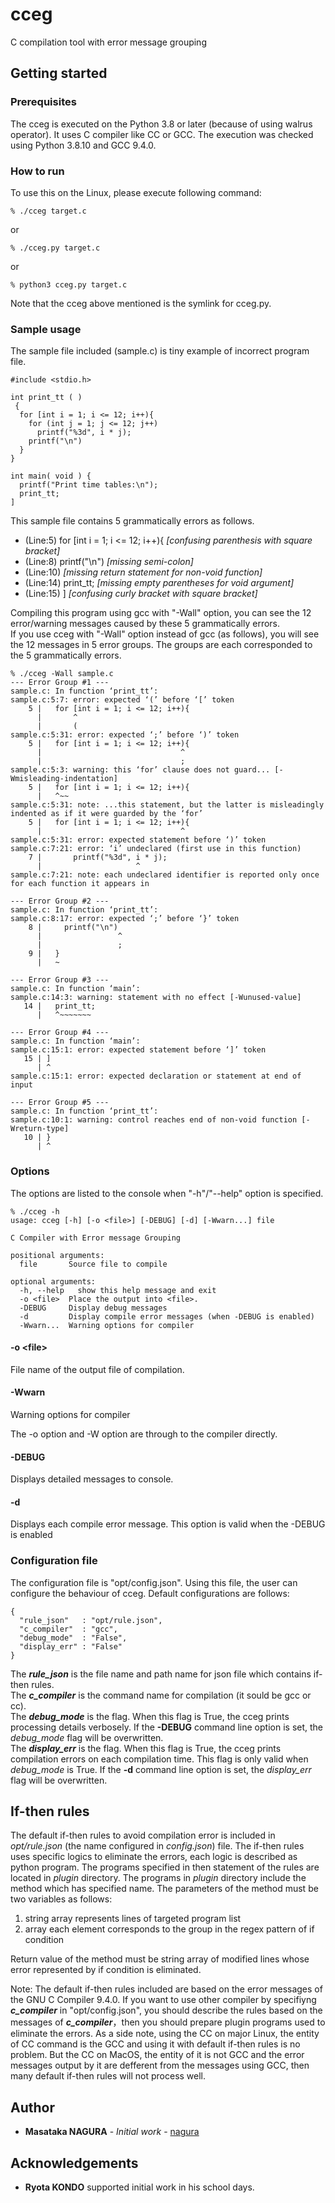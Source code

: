 # cceg
C compilation tool with error message grouping

## Getting started
### Prerequisites
The cceg is executed on the Python 3.8 or later (because of using walrus operator). It uses C compiler like CC or GCC. The execution was checked using Python 3.8.10 and GCC 9.4.0.

### How to run
To use this on the Linux, please execute following command:

```
% ./cceg target.c
```
or

```
% ./cceg.py target.c
```
or

```
% python3 cceg.py target.c
```
Note that the cceg above mentioned is the symlink for cceg.py.

### Sample usage
The sample file included (sample.c) is tiny example of incorrect program file. 

```{r, attr.source='.numberLines'}
#include <stdio.h>

int print_tt ( )
 {
  for [int i = 1; i <= 12; i++){
    for (int j = 1; j <= 12; j++)
      printf("%3d", i * j);
    printf("\n")
  }
}

int main( void ) {
  printf("Print time tables:\n");
  print_tt;
]
```


This sample file contains 5 grammatically errors as follows.  
- (Line:5) for [int i = 1; i <= 12; i++){ *[confusing parenthesis with square bracket]*
- (Line:8) printf("\n")  *[missing semi-colon]*
- (Line:10) *[missing return statement for non-void function]*
- (Line:14)  print_tt; *[missing empty parentheses for void argument]*
- (Line:15) ] *[confusing curly bracket with square bracket]*

Compiling this program using gcc with "-Wall" option, you can see the 12 error/warning messages caused by these 5  grammatically errors.  
If you use cceg with "-Wall" option instead of gcc (as follows), you will see the 12 messages in 5 error groups. The groups are each corresponded to the 5 grammatically errors.

```
% ./cceg -Wall sample.c
--- Error Group #1 ---
sample.c: In function ‘print_tt’:
sample.c:5:7: error: expected ‘(’ before ‘[’ token
    5 |   for [int i = 1; i <= 12; i++){
      |       ^
      |       (
sample.c:5:31: error: expected ‘;’ before ‘)’ token
    5 |   for [int i = 1; i <= 12; i++){
      |                               ^
      |                               ;
sample.c:5:3: warning: this ‘for’ clause does not guard... [-Wmisleading-indentation]
    5 |   for [int i = 1; i <= 12; i++){
      |   ^~~
sample.c:5:31: note: ...this statement, but the latter is misleadingly indented as if it were guarded by the ‘for’
    5 |   for [int i = 1; i <= 12; i++){
      |                               ^
sample.c:5:31: error: expected statement before ‘)’ token
sample.c:7:21: error: ‘i’ undeclared (first use in this function)
    7 |       printf("%3d", i * j);
      |                     ^
sample.c:7:21: note: each undeclared identifier is reported only once for each function it appears in

--- Error Group #2 ---
sample.c: In function ‘print_tt’:
sample.c:8:17: error: expected ‘;’ before ‘}’ token
    8 |     printf("\n")
      |                 ^
      |                 ;
    9 |   }
      |   ~

--- Error Group #3 ---
sample.c: In function ‘main’:
sample.c:14:3: warning: statement with no effect [-Wunused-value]
   14 |   print_tt;
      |   ^~~~~~~~

--- Error Group #4 ---
sample.c: In function ‘main’:
sample.c:15:1: error: expected statement before ‘]’ token
   15 | ]
      | ^
sample.c:15:1: error: expected declaration or statement at end of input

--- Error Group #5 ---
sample.c: In function ‘print_tt’:
sample.c:10:1: warning: control reaches end of non-void function [-Wreturn-type]
   10 | }
      | ^
```


### Options
The options are listed to the console when "-h"/"--help" option is specified.

```
% ./cceg -h
usage: cceg [-h] [-o <file>] [-DEBUG] [-d] [-Wwarn...] file

C Compiler with Error message Grouping

positional arguments:
  file       Source file to compile

optional arguments:
  -h, --help   show this help message and exit
  -o <file>  Place the output into <file>.
  -DEBUG     Display debug messages
  -d         Display compile error messages (when -DEBUG is enabled)
  -Wwarn...  Warning options for compiler
```

#### -o \<file\>
File name of the output file of compilation.

#### -Wwarn
Warning options for compiler

The -o option and -W option are through to the compiler directly.

#### -DEBUG
Displays detailed messages to console.

#### -d
Displays each compile error message. This option is valid when the -DEBUG is enabled

### Configuration file
The configuration file is "opt/config.json".
Using this file, the user can configure the behaviour of cceg. Default configurations are follows:

```
{
  "rule_json"   : "opt/rule.json",
  "c_compiler"  : "gcc",
  "debug_mode"  : "False",
  "display_err" : "False"
}
```

The ***rule_json*** is the file name and path name for json file which contains if-then rules.  
The ***c_compiler*** is the command name for compilation (it sould be gcc or cc).  
The ***debug_mode*** is the flag. When this flag is True, the cceg prints processing details verbosely. If the **-DEBUG** command line option is set, the  *debug_mode* flag will be overwritten.  
The ***display_err*** is the flag. When this flag is True, the cceg prints compilation errors on each compilation time. This flag is only valid when *debug_mode* is True. If the **-d** command line option is set, the  *display_err* flag will be overwritten.  

## If-then rules
The default if-then rules to avoid compilation error is included in *opt/rule.json* (the name configured in *config.json*) file. The if-then rules uses specific logics to eliminate the errors, each logic is described as python program. The programs specified in then statement of the rules are located in *plugin* directory. The programs in *plugin* directory include the method which has specified name. The parameters of the method must be two variables as follows:

1. string array represents lines of targeted program list
2. array each element corresponds to the group in the regex pattern of if condition

Return value of the method must be string array of modified lines whose error represented by if condition is eliminated.

Note: The default if-then rules included are based on the error messages of the GNU C Compiler 9.4.0. If you want to use other compiler by specifiyng ***c_compiler*** in "opt/config.json", you should describe the rules based on the messages of  ***c_compiler***，then you should prepare plugin programs used to eliminate the errors. As a side note, using the CC on major Linux, the entity of CC command is the GCC and using it with default if-then rules is no problem. But the CC on MacOS, the entity of it is not GCC and the error messages output by it are defferent from the messages using GCC, then many default if-then rules will not process well.

## Author
* **Masataka NAGURA** - *Initial work* - [nagura](https://github.com/nagura)

## Acknowledgements
* **Ryota KONDO** supported initial work in his school days.
